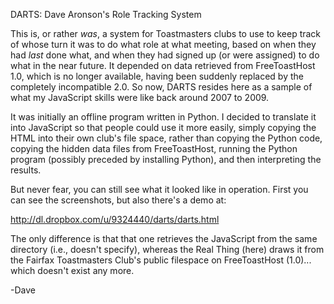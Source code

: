 DARTS: Dave Aronson's Role Tracking System

This is, or rather *was*, a system for Toastmasters clubs to use to
keep track of whose turn it was to do what role at what meeting, based
on when they had *last* done what, and when they had signed up (or
were assigned) to do what in the near future.  It depended on data
retrieved from FreeToastHost 1.0, which is no longer available, having
been suddenly replaced by the completely incompatible 2.0.  So now,
DARTS resides here as a sample of what my JavaScript skills were like
back around 2007 to 2009.

It was initially an offline program written in Python.  I decided to
translate it into JavaScript so that people could use it more easily,
simply copying the HTML into their own club's file space, rather than
copying the Python code, copying the hidden data files from
FreeToastHost, running the Python program (possibly preceded by
installing Python), and then interpreting the results.

But never fear, you can still see what it looked like in operation.
First you can see the screenshots, but also there's a demo at:

  http://dl.dropbox.com/u/9324440/darts/darts.html

The only difference is that that one retrieves the JavaScript from the
same directory (i.e., doesn't specify), whereas the Real Thing (here)
draws it from the Fairfax Toastmasters Club's public filespace on
FreeToastHost (1.0)... which doesn't exist any more.

-Dave
